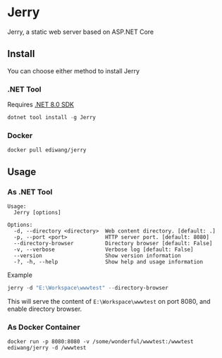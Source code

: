 # Jerry

Jerry, a static web server based on ASP.NET Core

## Install

You can choose either method to install Jerry

### .NET Tool

Requires [.NET 8.0 SDK](https://dot.net)

```powershell
dotnet tool install -g Jerry
```

### Docker

```
docker pull ediwang/jerry
```

## Usage


### As .NET Tool

```
Usage:
  Jerry [options]

Options:
  -d, --directory <directory>  Web content directory. [default: .]
  -p, --port <port>            HTTP server port. [default: 8080]
  --directory-browser          Directory browser [default: False]
  -v, --verbose                Verbose log [default: False]
  --version                    Show version information
  -?, -h, --help               Show help and usage information
```

Example

```powershell
jerry -d "E:\Workspace\wwwtest" --directory-browser
```

This will serve the content of `E:\Workspace\wwwtest` on port 8080, and enable directory browser.

### As Docker Container

```
docker run -p 8080:8080 -v /some/wonderful/wwwtest:/wwwtest ediwang/jerry -d /wwwtest
```